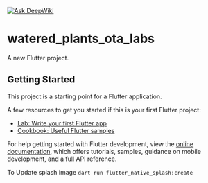 [![Ask DeepWiki](https://deepwiki.com/badge.svg)](https://deepwiki.com/Jhonsebas77/watered_plants_ota_labs)

# watered_plants_ota_labs

A new Flutter project.

## Getting Started

This project is a starting point for a Flutter application.

A few resources to get you started if this is your first Flutter project:

- [Lab: Write your first Flutter app](https://docs.flutter.dev/get-started/codelab)
- [Cookbook: Useful Flutter samples](https://docs.flutter.dev/cookbook)

For help getting started with Flutter development, view the
[online documentation](https://docs.flutter.dev/), which offers tutorials,
samples, guidance on mobile development, and a full API reference.

To Update splash image
`dart run flutter_native_splash:create`